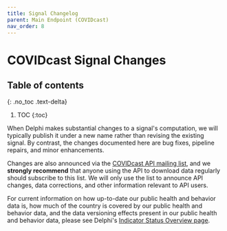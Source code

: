 ```yaml
---
title: Signal Changelog
parent: Main Endpoint (COVIDcast)
nav_order: 8
---
```


# COVIDcast Signal Changes

## Table of contents
{: .no_toc .text-delta}

1. TOC
{:toc}

When Delphi makes substantial changes to a signal's computation, we will
typically publish it under a new name rather than revising the existing signal.
By contrast, the changes documented here are bug fixes, pipeline repairs, and
minor enhancements.

Changes are also announced via the [COVIDcast API mailing
list](https://lists.andrew.cmu.edu/mailman/listinfo/delphi-covidcast-api), and
we **strongly recommend** that anyone using the API to download data regularly
should subscribe to this list. We will only use the list to announce API
changes, data corrections, and other information relevant to API users.

For current information on how up-to-date our public health and behavior data
is, how much of the country is covered by our public health and behavior data,
and the data versioning effects present in our public health and behavior data,
please see Delphi's [Indicator Status Overview
page](https://delphi.cmu.edu/covidcast/indicator-status/).
